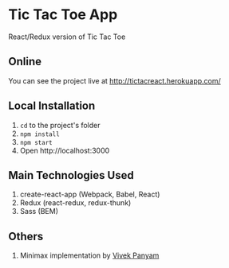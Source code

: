 # Tic Tac Toe App
React/Redux version of Tic Tac Toe

## Online
You can see the project live at http://tictacreact.herokuapp.com/

## Local Installation
1. ```cd``` to the project's folder
2. ```npm install```
3. ```npm start```
4. Open http://localhost:3000

## Main Technologies Used
1. create-react-app (Webpack, Babel, React)
2. Redux (react-redux, redux-thunk)
3. Sass (BEM)

## Others
1. Minimax implementation by [Vivek Panyam](https://blog.vivekpanyam.com/how-to-build-an-ai-that-wins-the-basics-of-minimax-search/)
